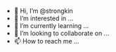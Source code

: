 - 👋 Hi, I’m @strongkin
- 👀 I’m interested in ...
- 🌱 I’m currently learning ...
- 💞️ I’m looking to collaborate on ...
- 📫 How to reach me ...

<!---
strongkin/strongkin is a ✨ special ✨ repository because its `README.md` (this file) appears on your GitHub profile.
You can click the Preview link to take a look at your changes.
--->

